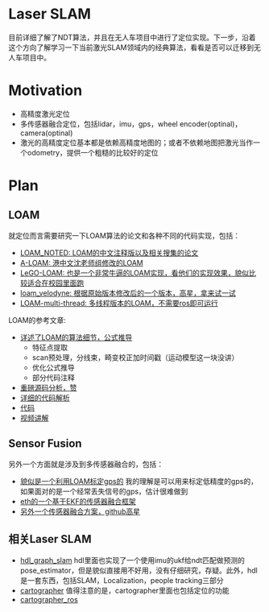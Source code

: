 # Laser SLAM
目前详细了解了NDT算法，并且在无人车项目中进行了定位实现。下一步，沿着这个方向了解学习一下当前激光SLAM领域内的经典算法，看看是否可以迁移到无人车项目中。

# Motivation
- 高精度激光定位
- 多传感器融合定位，包括lidar，imu，gps，wheel encoder(optinal)，camera(optinal)
- 激光的高精度定位基本都是依赖高精度地图的；或者不依赖地图把激光当作一个odometry，提供一个粗糙的比较好的定位

# Plan
## LOAM
就定位而言需要研究一下LOAM算法的论文和各种不同的代码实现，包括：

- [LOAM_NOTED: LOAM的中文注释版以及相关搜集的论文](https://github.com/cuitaixiang/LOAM_NOTED)
- [A-LOAM: 港中文沈老师组修改的LOAM](https://github.com/HKUST-Aerial-Robotics/A-LOAM)
- [LeGO-LOAM: 也是一个非常牛逼的LOAM实现，看他们的实现效果，貌似比较适合在校园里面跑](https://github.com/RobustFieldAutonomyLab/LeGO-LOAM)
- [loam_velodyne: 根据原始版本修改后的一个版本，高星，拿来试一试](https://github.com/daobilige-su/loam_velodyne.git)
- [LOAM-multi-thread: 多线程版本的LOAM，不需要ros即可运行](https://github.com/tiger20/LOAM-multi-thread.git)

LOAM的参考文章:

- [详述了LOAM的算法细节，公式推导](https://zhuanlan.zhihu.com/p/57351961)
  - 特征点提取
  - scan预处理，分线束，畸变校正加时间戳（运动模型这一块没讲）
  - 优化公式推导
  - 部分代码注释
- [重磅源码分析，赞](https://loam-velodyne.readthedocs.io/en/latest/index.html)
- [详细的代码解析](https://zhuanlan.zhihu.com/p/29719106)  
- [代码](https://www.twblogs.net/a/5b8cfd0e2b71771883387e4a)
- [视频讲解](https://www.youtube.com/watch?v=sLTs9Xp5pyE)

## Sensor Fusion
另外一个方面就是涉及到多传感器融合的，包括：

- [貌似是一个利用LOAM标定gps的](https://github.com/cuitaixiang/gpsCalibration)
我的理解是可以用来标定低精度的gps的，如果面对的是一个经常丢失信号的gps，估计很难做到
- [eth的一个基于EKF的传感器融合框架](https://github.com/ethz-asl/ethzasl_sensor_fusion)
- [另外一个传感器融合方案，github高星](https://github.com/memsindustrygroup/Open-Source-Sensor-Fusion.git)

## 相关Laser SLAM
- [hdl_graph_slam](https://github.com/koide3/hdl_graph_slam.git) hdl里面也实现了一个使用imu的ukf给ndt匹配做预测的pose_estimator，但是貌似直接用不好用，没有仔细研究，存疑。此外，hdl是一套东西，包括SLAM，Localization，people tracking三部分
- [cartographer](https://github.com/googlecartographer/cartographer.git) 值得注意的是，cartographer里面也包括定位的功能
- [cartographer_ros](https://github.com/googlecartographer/cartographer_ros.git)

